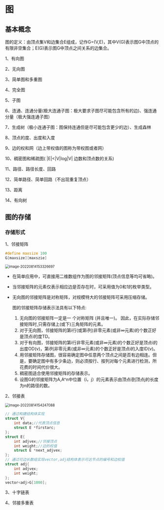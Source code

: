 # 图

## 基本概念

图的定义：由顶点集V和边集合E组成，记作G=(V,E)，其中V(G)表示图G中顶点的有限非空集合；E(G)表示图G中顶点之间关系的边集合。

1、有向图

2、无向图

3、简单图和多重图

4、完全图

5、子图

6、连通、连通分量(极大连通子图：极大要求子图尽可能包含所有的边)、强连通分量（极大强连通子图）

7、生成树（极小连通子图：图保持连通但是尽可能包含更少的边）、生成森林

8、顶点的度、出度和入度

9、边的权和网（边上带权值的图称为带权图或者网）

10、稠密图和稀疏图(  |E|<|V|log|V|  边数和顶点数的关系)

11、路径、路径长度、回路

12、简单路径、简单回路（不出现重复顶点）

13、距离

14、有向树

## 图的存储

### 存储形式

1、邻接矩阵

```C++
#define maxsize 100
G[maxsize][maxszie]
```

<img src="C:\Users\zzzpp\AppData\Roaming\Typora\typora-user-images\image-20220814153326697.png" alt="image-20220814153326697" style="zoom: 80%;" />



- 在简单应用中，可直接用二维数组作为图的邻接矩阵(顶点信息等均可省略)。

- 当邻接矩阵的元素仅表示相应边是否存在时，可采用值为0和1的枚举类型。

- 无向图的邻接矩阵是对称矩阵，对规模特大的邻接矩阵可采用压缩存储。

  图的邻接矩阵存储表示法具有以下特点:

  1. 无向图的邻接矩阵一定是一 个对称矩阵 (并且唯一)。 因此，在实际存储邻接矩阵时,只需存储上(或下)三角矩阵的元素。
  2. 对于无向图，邻接矩阵的第i行(或第i列)非零元素(或非∞元素)的个数正好是顶点i的度TD。
  3. 对于有向图，邻接矩阵的第i行非零元素(或非∞元素)的个数正好是顶点i的出度OD(v)，第i列非零元素(或非∞元素)的个数正好是顶点i的入度ID(v)。
  4. 用邻接矩阵存储图，很容易确定图中任意两个顶点之间是否有边相连。但是，要确定图中有多少条边，则必须按行、按列对每个元素进行检测，所花费的时间代价很大。
  5. 稠密图适合使用邻接矩阵的存储表示。
  6. 设图G的邻接矩阵为A,A^n中位置（i，j）的元素表示由顶点i到顶点j的长度为n的路径的数。

2、邻接表

<img src="C:\Users\zzzpp\AppData\Roaming\Typora\typora-user-images\image-20220814154247088.png" alt="image-20220814154247088" style="zoom:80%;" />



```C++
// 通过构建结构体实现
struct V{
    int data;//代表顶点信息
    struct E *firstarc;
};
struct E{
    int adjvex;//邻接顶点
    int weight;//边的权值
    struct E *next_adjvex;   
};
// 通过可边长数组实现vector,adj结构体表示可达节点的编号和边权值
struct adj{
    int adjvex;
    int weight;
};
vector<adj>G[1000];

```

3、十字链表

4、邻接多重表

